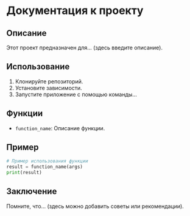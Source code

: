 # Документация к проекту

## Описание
Этот проект предназначен для... (здесь введите описание).

## Использование
1. Клонируйте репозиторий.
2. Установите зависимости.
3. Запустите приложение с помощью команды...

## Функции
- `function_name`: Описание функции.

## Пример
```python
# Пример использования функции
result = function_name(args)
print(result)
```


## Заключение
Помните, что... (здесь можно добавить советы или рекомендации).